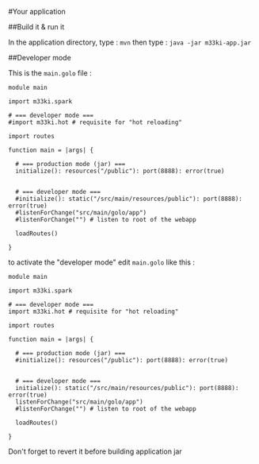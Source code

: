 #Your application

##Build it & run it

In the application directory, type : `mvn` then type : `java -jar m33ki-app.jar`

##Developer mode

This is the `main.golo` file :

    module main

    import m33ki.spark

    # === developer mode ===
    #import m33ki.hot # requisite for "hot reloading"

    import routes

    function main = |args| {

      # === production mode (jar) ===
      initialize(): resources("/public"): port(8888): error(true)


      # === developer mode ===
      #initialize(): static("/src/main/resources/public"): port(8888): error(true)
      #listenForChange("src/main/golo/app")
      #listenForChange("") # listen to root of the webapp

      loadRoutes()

    }

to activate the "developer mode" edit `main.golo` like this :

    module main

    import m33ki.spark

    # === developer mode ===
    import m33ki.hot # requisite for "hot reloading"

    import routes

    function main = |args| {

      # === production mode (jar) ===
      #initialize(): resources("/public"): port(8888): error(true)


      # === developer mode ===
      initialize(): static("/src/main/resources/public"): port(8888): error(true)
      listenForChange("src/main/golo/app")
      #listenForChange("") # listen to root of the webapp

      loadRoutes()

    }

Don't forget to revert it before building application jar